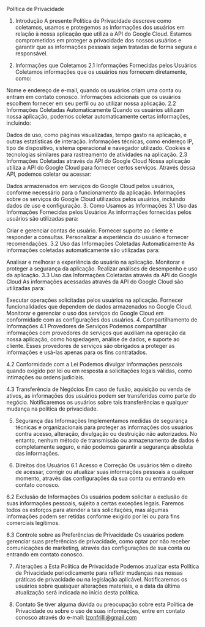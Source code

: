 Política de Privacidade
1. Introdução
A presente Política de Privacidade descreve como coletamos, usamos e protegemos as informações dos usuários em relação à nossa aplicação que utiliza a API do Google Cloud. Estamos comprometidos em proteger a privacidade dos nossos usuários e garantir que as informações pessoais sejam tratadas de forma segura e responsável.

2. Informações que Coletamos
2.1 Informações Fornecidas pelos Usuários
Coletamos informações que os usuários nos fornecem diretamente, como:

Nome e endereço de e-mail, quando os usuários criam uma conta ou entram em contato conosco.
Informações adicionais que os usuários escolhem fornecer em seu perfil ou ao utilizar nossa aplicação.
2.2 Informações Coletadas Automaticamente
Quando os usuários utilizam nossa aplicação, podemos coletar automaticamente certas informações, incluindo:

Dados de uso, como páginas visualizadas, tempo gasto na aplicação, e outras estatísticas de interação.
Informações técnicas, como endereço IP, tipo de dispositivo, sistema operacional e navegador utilizado.
Cookies e tecnologias similares para rastreamento de atividades na aplicação.
2.3 Informações Coletadas através da API do Google Cloud
Nossa aplicação utiliza a API do Google Cloud para fornecer certos serviços. Através dessa API, podemos coletar ou acessar:

Dados armazenados em serviços do Google Cloud pelos usuários, conforme necessário para o funcionamento da aplicação.
Informações sobre os serviços do Google Cloud utilizados pelos usuários, incluindo dados de uso e configuração.
3. Como Usamos as Informações
3.1 Uso das Informações Fornecidas pelos Usuários
As informações fornecidas pelos usuários são utilizadas para:

Criar e gerenciar contas de usuário.
Fornecer suporte ao cliente e responder a consultas.
Personalizar a experiência do usuário e fornecer recomendações.
3.2 Uso das Informações Coletadas Automaticamente
As informações coletadas automaticamente são utilizadas para:

Analisar e melhorar a experiência do usuário na aplicação.
Monitorar e proteger a segurança da aplicação.
Realizar análises de desempenho e uso da aplicação.
3.3 Uso das Informações Coletadas através da API do Google Cloud
As informações acessadas através da API do Google Cloud são utilizadas para:

Executar operações solicitadas pelos usuários na aplicação.
Fornecer funcionalidades que dependem de dados armazenados no Google Cloud.
Monitorar e gerenciar o uso dos serviços do Google Cloud em conformidade com as configurações dos usuários.
4. Compartilhamento de Informações
4.1 Provedores de Serviços
Podemos compartilhar informações com provedores de serviços que auxiliam na operação da nossa aplicação, como hospedagem, análise de dados, e suporte ao cliente. Esses provedores de serviços são obrigados a proteger as informações e usá-las apenas para os fins contratados.

4.2 Conformidade com a Lei
Podemos divulgar informações pessoais quando exigido por lei ou em resposta a solicitações legais válidas, como intimações ou ordens judiciais.

4.3 Transferência de Negócios
Em caso de fusão, aquisição ou venda de ativos, as informações dos usuários podem ser transferidas como parte do negócio. Notificaremos os usuários sobre tais transferências e qualquer mudança na política de privacidade.

5. Segurança das Informações
Implementamos medidas de segurança técnicas e organizacionais para proteger as informações dos usuários contra acesso, alteração, divulgação ou destruição não autorizados. No entanto, nenhum método de transmissão ou armazenamento de dados é completamente seguro, e não podemos garantir a segurança absoluta das informações.

6. Direitos dos Usuários
6.1 Acesso e Correção
Os usuários têm o direito de acessar, corrigir ou atualizar suas informações pessoais a qualquer momento, através das configurações da sua conta ou entrando em contato conosco.

6.2 Exclusão de Informações
Os usuários podem solicitar a exclusão de suas informações pessoais, sujeito a certas exceções legais. Faremos todos os esforços para atender a tais solicitações, mas algumas informações podem ser retidas conforme exigido por lei ou para fins comerciais legítimos.

6.3 Controle sobre as Preferências de Privacidade
Os usuários podem gerenciar suas preferências de privacidade, como optar por não receber comunicações de marketing, através das configurações de sua conta ou entrando em contato conosco.

7. Alterações a Esta Política de Privacidade
Podemos atualizar esta Política de Privacidade periodicamente para refletir mudanças nas nossas práticas de privacidade ou na legislação aplicável. Notificaremos os usuários sobre quaisquer alterações materiais, e a data da última atualização será indicada no início desta política.

8. Contato
Se tiver alguma dúvida ou preocupação sobre esta Política de Privacidade ou sobre o uso de suas informações, entre em contato conosco através do e-mail: lzonfrilli@gmail.com
